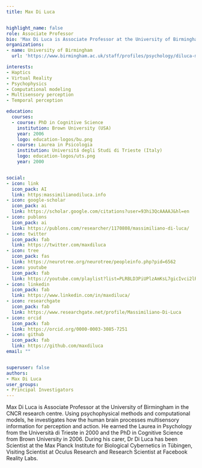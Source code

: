 ```yaml
---
title: Max Di Luca


highlight_name: false
role: Associate Professor
bio: 'Max Di Luca is Associate Professor at the University of Birmingham (UK) in the Centre for Computational Neuroscience and Cognitive Robotics.'
organizations:
- name: University of Birmingham
  url: 'https://www.birmingham.ac.uk/staff/profiles/psychology/diluca-massimiliano.aspx'

interests:
- Haptics
- Virtual Reality
- Psychophysics
- Computational modeling
- Multisensory perception
- Temporal perception

education:
  courses:
  - course: PhD in Cognitive Science
    institution: Brown University (USA)
    year: 2006
    logo: education-logos/bu.png
  - course: Laurea in Psicologia
    institution: Universitá degli Studi di Trieste (Italy)
    logo: education-logos/uts.png
    year: 2000


social:
- icon: link
  icon_pack: AI
  link: https:massimilianodiluca.info
- icon: google-scholar
  icon_pack: ai
  link: https://scholar.google.com/citations?user=93hi3QcAAAAJ&hl=en
- icon: publons
  icon_pack: ai
  link: https://publons.com/researcher/1170808/massimiliano-di-luca/
- icon: twitter
  icon_pack: fab
  link: https://twitter.com/maxdiluca
- icon: tree
  icon_pack: fas
  link: https://neurotree.org/neurotree/peopleinfo.php?pid=6562
- icon: youtube
  icon_pack: fab
  link: https://youtube.com/playlist?list=PLRBLD3PiUPlzAmKsL7gicIvci2lRXoZah
- icon: linkedin
  icon_pack: fab
  link: https://www.linkedin.com/in/maxdiluca/
- icon: researchgate
  icon_pack: fab
  link: https://www.researchgate.net/profile/Massimiliano-Di-Luca
- icon: orcid
  icon_pack: fab
  link: https://orcid.org/0000-0003-3085-7251
- icon: github
  icon_pack: fab
  link: https://github.com/maxdiluca
email: ""


superuser: false
authors:
- Max Di Luca
user_groups:
- Principal Investigators
---
```

Max Di Luca is Associate Professor at the University of Birmingham in the CNCR research centre. Using psychophysical methods and computational models, he investigates how the human brain processes multisensory information for perception and action.
He earned the Laurea in Psychology from the Università di Trieste in 2000 and the PhD in Cognitive Science from Brown University in 2006. During his carer, Dr Di Luca has been Scientist at the Max Planck Institute for Biological Cybernetics in Tübingen, Visiting Scientist at Oculus Research and Research Scientist at Facebook Reality Labs.
